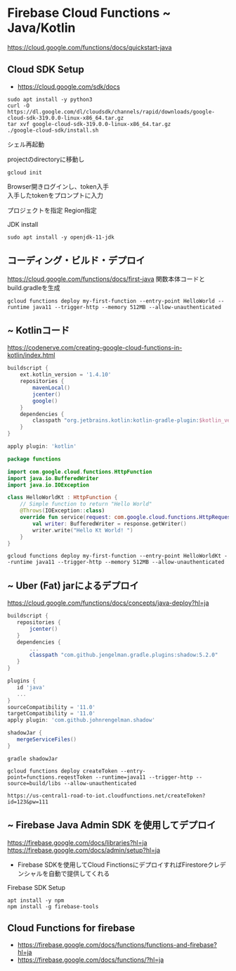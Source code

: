 Firebase Cloud Functions ~ Java/Kotlin
====
https://cloud.google.com/functions/docs/quickstart-java


Cloud SDK Setup
----
* https://cloud.google.com/sdk/docs

```
sudo apt install -y python3
curl -O https://dl.google.com/dl/cloudsdk/channels/rapid/downloads/google-cloud-sdk-319.0.0-linux-x86_64.tar.gz
tar xvf google-cloud-sdk-319.0.0-linux-x86_64.tar.gz
./google-cloud-sdk/install.sh
```
シェル再起動

projectのdirectoryに移動し
```
gcloud init
```

Browser開きログインし、token入手  
入手したtokenをプロンプトに入力

プロジェクトを指定
Region指定

JDK install
```
sudo apt install -y openjdk-11-jdk
```

コーディング・ビルド・デプロイ
----
https://cloud.google.com/functions/docs/first-java
関数本体コードとbuild.gradleを生成
```
gcloud functions deploy my-first-function --entry-point HelloWorld --runtime java11 --trigger-http --memory 512MB --allow-unauthenticated
```

~ Kotlinコード
----
https://codenerve.com/creating-google-cloud-functions-in-kotlin/index.html

```build.gradle
buildscript {
    ext.kotlin_version = '1.4.10'
    repositories {
        mavenLocal()
        jcenter()
        google()
    }
    dependencies {
        classpath "org.jetbrains.kotlin:kotlin-gradle-plugin:$kotlin_version"
    }
}

apply plugin: 'kotlin'
```

```hello.kt
package functions

import com.google.cloud.functions.HttpFunction
import java.io.BufferedWriter
import java.io.IOException

class HelloWorldKt : HttpFunction {
    // Simple function to return "Hello World"
    @Throws(IOException::class)
    override fun service(request: com.google.cloud.functions.HttpRequest, response: com.google.cloud.functions.HttpResponse) {
        val writer: BufferedWriter = response.getWriter()
        writer.write("Hello Kt World! ")
    }
}
```

```
gcloud functions deploy my-first-function --entry-point HelloWorldKt --runtime java11 --trigger-http --memory 512MB --allow-unauthenticated
```

~ Uber (Fat) jarによるデプロイ
----
https://cloud.google.com/functions/docs/concepts/java-deploy?hl=ja

```build.gradle
buildscript {
   repositories {
       jcenter()
   }
   dependencies {
       ...
       classpath "com.github.jengelman.gradle.plugins:shadow:5.2.0"
   }
}

plugins {
   id 'java'
   ...
}
sourceCompatibility = '11.0'
targetCompatibility = '11.0'
apply plugin: 'com.github.johnrengelman.shadow'

shadowJar {
   mergeServiceFiles()
}
```

```
gradle shadowJar
```

```
gcloud functions deploy createToken --entry-point=functions.reqestToken --runtime=java11 --trigger-http --source=build/libs --allow-unauthenticated
```

```Browser
https://us-central1-road-to-iot.cloudfunctions.net/createToken?id=123&pw=111
```

~ Firebase Java Admin SDK を使用してデプロイ
----
https://firebase.google.com/docs/libraries?hl=ja
https://firebase.google.com/docs/admin/setup?hl=ja

* Firebase SDKを使用してCloud FinctionsにデプロイすればFirestoreクレデンシャルを自動で提供してくれる


Firebase SDK Setup
```
apt install -y npm
npm install -g firebase-tools
```


Cloud Functions for firebase
----
* https://firebase.google.com/docs/functions/functions-and-firebase?hl=ja
* https://firebase.google.com/docs/functions/?hl=ja

